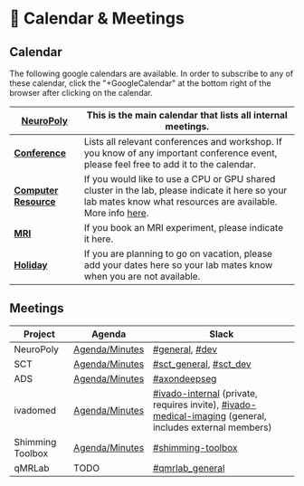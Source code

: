 # <span>📅</span> Calendar & Meetings

## Calendar

The following google calendars are available. In order to subscribe to any of these calendar, click the "+GoogleCalendar" at the bottom right of the browser after clicking on the calendar.

| [**NeuroPoly**](https://calendar.google.com/calendar/embed?src=h4tfirrturtt83oamhht396uv8%40group.calendar.google.com&ctz=America%2FToronto) | This is the main calendar that lists all internal meetings. | 
| --- | --- |
| [**Conference**](https://calendar.google.com/calendar/embed?src=min92rurvg89o5bci90qs5iqc0%40group.calendar.google.com&ctz=America%2FToronto) | Lists all relevant conferences and workshop. If you know of any important conference event, please feel free to add it to the calendar. |
| [**Computer Resource**](https://calendar.google.com/calendar/embed?src=4mg6bgd9pv55thf9486t2miht8%40group.calendar.google.com&ctz=America%2FToronto) | If you would like to use a CPU or GPU shared cluster in the lab, please indicate it here so your lab mates know what resources are available. More info [here](https://intranet.neuro.polymtl.ca/computing-resources/computing-resources-neuropoly#computingprogramming_stations). |
| [**MRI**](https://calendar.google.com/calendar/embed?src=k4moiei5d2lh84iokouk6lt84o%40group.calendar.google.com&ctz=America%2FToronto) | If you book an MRI experiment, please indicate it here. |
| [**Holiday**](https://calendar.google.com/calendar/embed?src=qtrbj6k5msf69q65gtiv0fnogc%40group.calendar.google.com&ctz=America%2FToronto) | If you are planning to go on vacation, please add your dates here so your lab mates know when you are not available. |

## Meetings

| Project | Agenda | Slack |
| ------- | ------ | ----- |
| NeuroPoly | [Agenda​/Minutes](https://docs.google.com/document/d/1yCsdUsbBZkHjDcf86_kN2ivh9G86B_VqnJ-dW5ZT4FM/edit#heading=h.vf0bbedsu4ln) | [#general](https://neuropoly.slack.com/archives/C034UD4QW), [#dev](https://neuropoly.slack.com/archives/C01TA54MW72) |
| SCT | ​[Agenda/Minutes](https://docs.google.com/document/d/1ItApJQfajO2lRzOU2yenWbeRg6alfsdut3J4AVVdo78/edit#heading=h.hy6n5q7hqlg0) | [#sct_general](https://neuropoly.slack.com/archives/CB27THD2T), [#sct_dev](https://neuropoly.slack.com/archives/CAW9X21D5) |
| ADS | [Agenda/Minutes](https://docs.google.com/document/d/1C-72TFgG_tn4FDEQCjoecS4SloS__eQtNuYs-xOcKxQ/edit) | [#axondeepseg](https://neuropoly.slack.com/archives/CB0KLDR09) |	
| ivadomed | [Agenda/Minutes](https://docs.google.com/document/d/19mEHKOZKFdprb3UPQYxmfO46mn0bPQfOgE-WPdeF7AQ/edit#) | [#ivado-internal](https://neuropoly.slack.com/archives/CG39RPHFS) (private, requires invite), [#ivado-medical-imaging](https://neuropoly.slack.com/archives/C8JM2P004) (general, includes external members) |
| Shimming Toolbox | [Agenda/Minutes](https://docs.google.com/document/d/1CKpGLPcQ133hNdVa-Hzk5AINkJiQ13-uBEiDogpE8sg/edit#) | [#shimming-toolbox​](https://neuropoly.slack.com/archives/CQXMSG4UU) |
| qMRLab | TODO | [#qmrlab_general](https://neuropoly.slack.com/archives/C72MGA2RW) |
